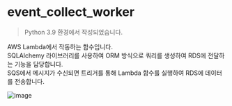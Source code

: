 # event_collect_worker

> Python 3.9 환경에서 작성되었습니다.

AWS Lambda에서 작동하는 함수입니다.  
SQLAlchemy 라이브러리를 사용하여 ORM 방식으로 쿼리를 생성하여 RDS에 전달하는 기능을 담당합니다.  
SQS에서 메시지가 수신되면 트리거를 통해 Lambda 함수를 실행하여 RDS에 데이터를 전송합니다.  

![image](https://user-images.githubusercontent.com/39260975/198231796-4f3f8ac0-22c2-4c2b-934e-9b84535bce76.png)
